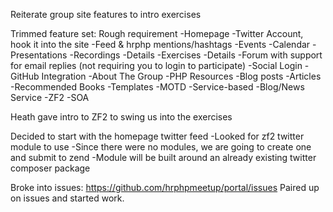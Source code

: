 Reiterate group site features to intro exercises 

Trimmed feature set:
Rough requirement
	-Homepage
		-Twitter Account, hook it into the site
			-Feed & hrphp mentions/hashtags 
	-Events
		-Calendar
		-Presentations
			-Recordings
			-Details
		-Exercises
			-Details
	-Forum with support for email replies (not requiring you to login to participate)
		-Social Login
	-GitHub Integration
	-About The Group
	-PHP Resources
		-Blog posts
		-Articles
		-Recommended Books
		-Templates
	-MOTD
		-Service-based
	-Blog/News Service
-ZF2
-SOA

Heath gave intro to ZF2 to swing us into the exercises

Decided to start with the homepage twitter feed
-Looked for zf2 twitter module to use
-Since there were no modules, we are going to create one and submit to zend
	-Module will be built around an already existing twitter composer package

Broke into issues: https://github.com/hrphpmeetup/portal/issues
Paired up on issues and started work.


